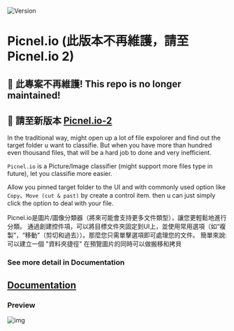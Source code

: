 ![Version](https://img.shields.io/badge/Version-1.0.8.1-brightgreen)
# Picnel.io (此版本不再維護，請至 Picnel.io 2)
## 🚧 此專案不再維護! This repo is no longer maintained!
## 🌟 請至新版本 [Picnel.io-2](https://github.com/Proladon/Picnel.io-2)

In the traditional way, might open up a lot of file expolorer and find out the target folder u want to classifie. But when you have more than hundred even thousand files, that will be a hard job to done and very inefficient.

`Picnel.io` is a Picture/Image classifier (might support more files type in future), let you classifie more easier.

Allow you pinned target folder to the UI and with commonly used option like `Copy`、`Move (cut & past)` by create a control item. then u can just simply click the option to deal with your file.


Picnel.io是圖片/圖像分類器（將來可能會支持更多文件類型），讓您更輕鬆地進行分類。  通過創建控件項，可以將目標文件夾固定到UI上，並使用常用選項（如“複製”，“移動”（剪切和過去））。那麼您只需單擊選項即可處理您的文件。
簡單來說: 可以建立一個 "資料夾捷徑" 在預覽圖片的同時可以做搬移和拷貝


### See more detail in Documentation
## [Documentation](https://proladon.gitbook.io/picnel-io/)

### Preview
![img](https://github.com/Proladon/Picnel.io/blob/master/preview/demo_00.gif)
